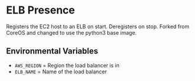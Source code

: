 # ELB Presence

Registers the EC2 host to an ELB on start. Deregisters on stop. Forked from
CoreOS and changed to use the python3 base image.

## Environmental Variables

* `AWS_REGION` = Region the load balancer is in
* `ELB_NAME` = Name of the load balancer
